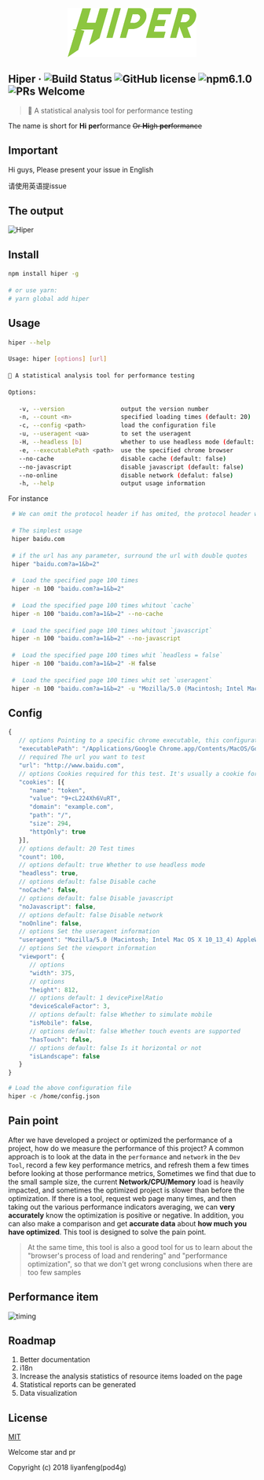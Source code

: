 <p align="center"><img src="src/assets/icon/logotype-512.png" alt="Hiper" height="100px"></p>


## Hiper &middot; ![Build Status](https://img.shields.io/circleci/project/vuejs/vue/dev.svg) ![GitHub license](https://img.shields.io/badge/license-MIT-blue.svg) ![npm6.1.0](https://img.shields.io/npm/v/npm.svg) ![PRs Welcome](https://img.shields.io/badge/PRs-welcome-brightgreen.svg)


> 🚀 A statistical analysis tool for performance testing 

The name is short for **Hi** **per**formance <del>Or **Hi**gh **per**formance</del>

## Important

Hi guys, Please present your issue in English 

请使用英语提issue

## The output

![Hiper](http://7xt9n8.com2.z0.glb.clouddn.com/hiper9.png)

## Install

``` bash
npm install hiper -g

# or use yarn:
# yarn global add hiper
```

## Usage

```bash
hiper --help

Usage: hiper [options] [url]

🚀 A statistical analysis tool for performance testing

Options:

   -v, --version                output the version number
   -n, --count <n>              specified loading times (default: 20)
   -c, --config <path>          load the configuration file
   -u, --useragent <ua>         to set the useragent
   -H, --headless [b]           whether to use headless mode (default: true)
   -e, --executablePath <path>  use the specified chrome browser
   --no-cache                   disable cache (default: false)
   --no-javascript              disable javascript (default: false)
   --no-online                  disable network (defalut: false)
   -h, --help                   output usage information
```

For instance

```bash
 # We can omit the protocol header if has omited, the protocol header will be `http://`

 # The simplest usage
 hiper baidu.com

 # if the url has any parameter, surround the url with double quotes
 hiper "baidu.com?a=1&b=2"

 #  Load the specified page 100 times
 hiper -n 100 "baidu.com?a=1&b=2"

 #  Load the specified page 100 times whitout `cache`
 hiper -n 100 "baidu.com?a=1&b=2" --no-cache

 #  Load the specified page 100 times whitout `javascript`
 hiper -n 100 "baidu.com?a=1&b=2" --no-javascript
 
 #  Load the specified page 100 times whit `headless = false`
 hiper -n 100 "baidu.com?a=1&b=2" -H false

 #  Load the specified page 100 times whit set `useragent`
 hiper -n 100 "baidu.com?a=1&b=2" -u "Mozilla/5.0 (Macintosh; Intel Mac OS X 10_13_4) AppleWebKit/537.36 (KHTML, like Gecko) Chrome/66.0.3359.181 Safari/537.36"
```

## Config
```javascript
{
   // options Pointing to a specific chrome executable, this configuration is generally not required unless you want to test a specific version of chrome
   "executablePath": "/Applications/Google Chrome.app/Contents/MacOS/Google Chrome",
   // required The url you want to test
   "url": "http://www.baidu.com",
   // options Cookies required for this test. It's usually a cookie for login information Array | Object
   "cookies": [{
      "name": "token",
      "value": "9+cL224Xh6VuRT",
      "domain": "example.com",
      "path": "/",
      "size": 294,
      "httpOnly": true
   }],
   // options default: 20 Test times
   "count": 100,
   // options default: true Whether to use headless mode 
   "headless": true,
   // options default: false Disable cache 
   "noCache": false,
   // options default: false Disable javascript
   "noJavascript": false,
   // options default: false Disable network
   "noOnline": false,
   // options Set the useragent information
   "useragent": "Mozilla/5.0 (Macintosh; Intel Mac OS X 10_13_4) AppleWebKit/537.36 (KHTML, like Gecko) Chrome/66.0.3359.181 Safari/537.36",
   // options Set the viewport information
   "viewport": {
      // options
      "width": 375,
      // options
      "height": 812,
      // options default: 1 devicePixelRatio
      "deviceScaleFactor": 3,
      // options default: false Whether to simulate mobile
      "isMobile": false,
      // options default: false Whether touch events are supported
      "hasTouch": false,
      // options default: false Is it horizontal or not
      "isLandscape": false
   }
}
```

``` bash
# Load the above configuration file
hiper -c /home/config.json
```

## Pain point

After we have developed a project or optimized the performance of a project, how do we measure the performance of this project? A common approach is to look at the data in the `performance` and `network` in the `Dev Tool`, record a few key performance metrics, and refresh them a few times before looking at those performance metrics,
Sometimes we find that due to the small sample size, the current **Network/CPU/Memory** load is heavily impacted, and sometimes the optimized project is slower than before the optimization. If there is a tool, request web page many times, and then taking out the various performance indicators averaging, we can **very accurately** know the optimization is positive or negative. In addition, you can also make a comparison and get **accurate data** about **how much you have optimized**. This tool is designed to solve the pain point.

> At the same time, this tool is also a good tool for us to learn about the "browser's process of load and rendering" and "performance optimization", so that we don't get wrong conclusions when there are too few samples

## Performance item

![timing](http://7xt9n8.com2.z0.glb.clouddn.com/timing.jpg)

## Roadmap

1. Better documentation
2. i18n
3. Increase the analysis statistics of resource items loaded on the page
4. Statistical reports can be generated
5. Data visualization

## License

[MIT](http://opensource.org/licenses/MIT)

Welcome star and pr

Copyright (c) 2018 liyanfeng(pod4g)



